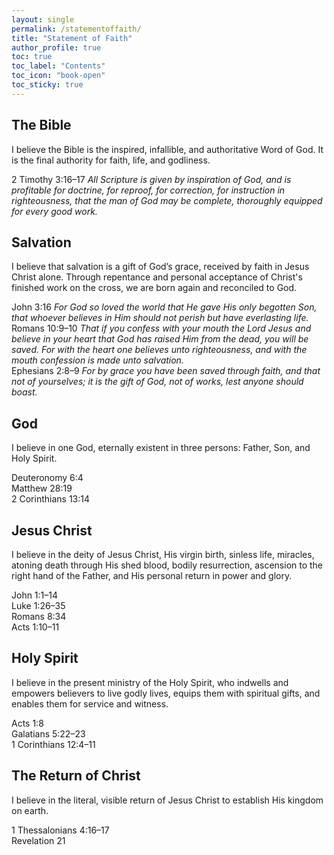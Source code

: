 ```yaml
---
layout: single
permalink: /statementoffaith/
title: "Statement of Faith"
author_profile: true
toc: true
toc_label: "Contents"
toc_icon: "book-open"
toc_sticky: true
---
```


## The Bible
I believe the Bible is the inspired, infallible, and authoritative Word of God. It is the final authority for faith, life, and godliness.

2 Timothy 3:16–17 *All Scripture is given by inspiration of God, and is profitable for doctrine, for reproof, for correction, for instruction in righteousness, that the man of God may be complete, thoroughly equipped for every good work.*

## Salvation
I believe that salvation is a gift of God’s grace, received by faith in Jesus Christ alone. Through repentance and personal acceptance of Christ's finished work on the cross, we are born again and reconciled to God.

John 3:16 *For God so loved the world that He gave His only begotten Son, that whoever believes in Him should not perish but have everlasting life.*<br>
Romans 10:9–10 *That if you confess with your mouth the Lord Jesus and believe in your heart that God has raised Him from the dead, you will be saved. For with the heart one believes unto righteousness, and with the mouth confession is made unto salvation.*<br>
Ephesians 2:8–9 *For by grace you have been saved through faith, and that not of yourselves; it is the gift of God, not of works, lest anyone should boast.*<br>

## God
I believe in one God, eternally existent in three persons: Father, Son, and Holy Spirit.

Deuteronomy 6:4<br>
Matthew 28:19<br>
2 Corinthians 13:14<br>

## Jesus Christ
I believe in the deity of Jesus Christ, His virgin birth, sinless life, miracles, atoning death through His shed blood, bodily resurrection, ascension to the right hand of the Father, and His personal return in power and glory.

John 1:1–14<br>
Luke 1:26–35<br>
Romans 8:34<br>
Acts 1:10–11<br>

## Holy Spirit
I believe in the present ministry of the Holy Spirit, who indwells and empowers believers to live godly lives, equips them with spiritual gifts, and enables them for service and witness.

Acts 1:8<br>
Galatians 5:22–23<br>
1 Corinthians 12:4–11<br>

## The Return of Christ
I believe in the literal, visible return of Jesus Christ to establish His kingdom on earth.

1 Thessalonians 4:16–17<br>
Revelation 21